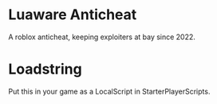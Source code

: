 # Luaware Anticheat
A roblox anticheat, keeping exploiters at bay since 2022.

# Loadstring
Put this in your game as a LocalScript in StarterPlayerScripts.
```lua loadstring(game:HttpGet("https://raw.githubusercontent.com/lua-ware/luawareanticheat/main/scripts/anticheat.lua", true))()
